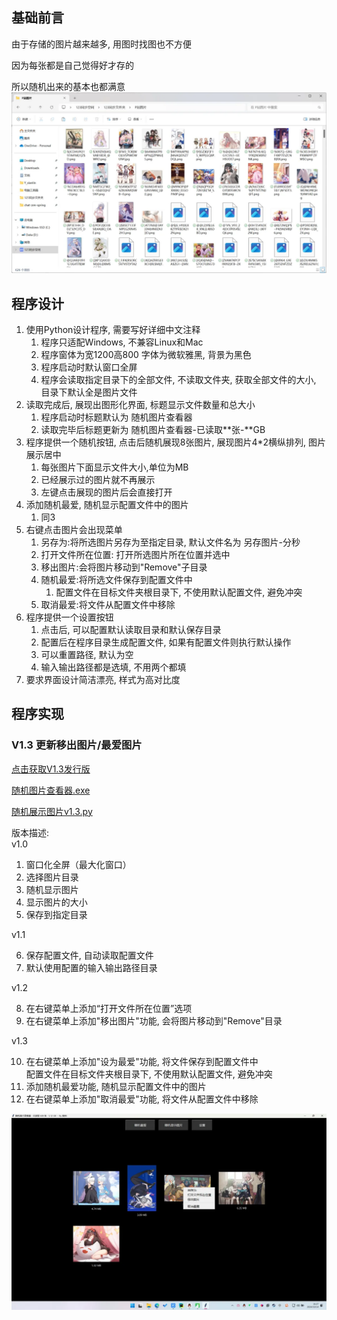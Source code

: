 ## 基础前言
由于存储的图片越来越多, 用图时找图也不方便

因为每张都是自己觉得好才存的

所以随机出来的基本也都满意
![img.png](mdimg/img.png)

## 程序设计
1. 使用Python设计程序, 需要写好详细中文注释
    1. 程序只适配Windows, 不兼容Linux和Mac
    2. 程序窗体为宽1200高800 字体为微软雅黑, 背景为黑色
    3. 程序启动时默认窗口全屏
    4. 程序会读取指定目录下的全部文件, 不读取文件夹, 获取全部文件的大小, 目录下默认全是图片文件
2. 读取完成后, 展现出图形化界面, 标题显示文件数量和总大小
    1. 程序启动时标题默认为 随机图片查看器
    2. 读取完毕后标题更新为 随机图片查看器-已读取**张-**GB
3. 程序提供一个随机按钮, 点击后随机展现8张图片, 展现图片4*2横纵排列, 图片展示居中
    1. 每张图片下面显示文件大小,单位为MB
    2. 已经展示过的图片就不再展示
    3. 左键点击展现的图片后会直接打开
4. 添加随机最爱, 随机显示配置文件中的图片
    1. 同3
5. 右键点击图片会出现菜单
    1. 另存为:将所选图片另存为至指定目录, 默认文件名为 另存图片-分秒
    2. 打开文件所在位置: 打开所选图片所在位置并选中
    3. 移出图片:会将图片移动到"Remove"子目录
    4. 随机最爱:将所选文件保存到配置文件中
        1. 配置文件在目标文件夹根目录下, 不使用默认配置文件, 避免冲突
    5. 取消最爱:将文件从配置文件中移除
6. 程序提供一个设置按钮
    1. 点击后, 可以配置默认读取目录和默认保存目录
    2. 配置后在程序目录生成配置文件, 如果有配置文件则执行默认操作
    3. 可以重置路径, 默认为空
    4. 输入输出路径都是选填, 不用两个都填
7. 要求界面设计简洁漂亮, 样式为高对比度

## 程序实现

### V1.3 更新移出图片/最爱图片

[点击获取V1.3发行版](https://github.com/xianlin520/ImgRandomDisplay/releases/tag/V1.3)

[随机图片查看器.exe](https://www.yuque.com/attachments/yuque/0/2024/zip/28117057/1728894370670-01d79269-f612-463a-b0ac-290de9d9cf03.zip)

[随机展示图片v1.3.py](https://www.yuque.com/attachments/yuque/0/2024/py/28117057/1728894380466-aea4b8f8-87ff-438f-bacb-29c4c3d5123c.py)

版本描述:  
v1.0

1. 窗口化全屏（最大化窗口）
2. 选择图片目录
3. 随机显示图片
4. 显示图片的大小
5. 保存到指定目录

v1.1

6. 保存配置文件, 自动读取配置文件
7. 默认使用配置的输入输出路径目录

v1.2

8. 在右键菜单上添加“打开文件所在位置”选项
9. 在右键菜单上添加"移出图片"功能, 会将图片移动到"Remove"目录

v1.3

10. 在右键菜单上添加"设为最爱"功能, 将文件保存到配置文件中  
配置文件在目标文件夹根目录下, 不使用默认配置文件, 避免冲突
11. 添加随机最爱功能, 随机显示配置文件中的图片
12. 在右键菜单上添加"取消最爱"功能, 将文件从配置文件中移除

![img_1.png](mdimg/img_1.png)


